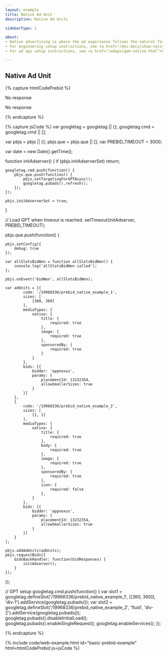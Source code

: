 ```yaml
---
layout: example
title: Native Ad Unit
description: Native Ad Units

sidebarType: 1

about:
- Native advertising is where the ad experience follows the natural form and function of the user experience in which it is placed.
- For engineering setup instructions, see <a href="/dev-docs/show-native-ads.html">Show Native Ads</a>
- For ad ops setup instructions, see <a href="/adops/gam-native.html">GAM Step by Step - Native Creatives</a>

---
```


## Native Ad Unit

{% capture htmlCodePrebid %}<div id='div-1'>
<p>No response</p>
<script type='text/javascript'>
    googletag.cmd.push(function() {
        googletag.display('div-1');
    });

</script>
</div>

<div id='div-2'>
<p>No response</p>
<script type='text/javascript'>
    googletag.cmd.push(function() {
        googletag.display('div-2');
    });

</script>
</div>
{% endcapture %}

{% capture jsCode %} var googletag = googletag || {};
googletag.cmd = googletag.cmd || [];

var pbjs = pbjs || {};
pbjs.que = pbjs.que || [];
var PREBID_TIMEOUT = 3000;

var date = new Date().getTime();

function initAdserver() {
    if (pbjs.initAdserverSet) return;

    googletag.cmd.push(function() {
        pbjs.que.push(function() {
            pbjs.setTargetingForGPTAsync();
            googletag.pubads().refresh();
        });
    });

    pbjs.initAdserverSet = true;
}

// Load GPT when timeout is reached.
setTimeout(initAdserver, PREBID_TIMEOUT);

pbjs.que.push(function() {

    pbjs.setConfig({
        debug: true
    });

    var allSlotsBidWon = function allSlotsBidWon() {
        console.log('allSlotsBidWon called');
    };

    pbjs.onEvent('bidWon', allSlotsBidWon);

    var adUnits = [{
            code: '/19968336/prebid_native_example_1',
            sizes: [
                [360, 360]
            ],
            mediaTypes: {
                native: {
                    title: {
                        required: true
                    },
                    image: {
                        required: true
                    },
                    sponsoredBy: {
                        required: true
                    }
                }
            },
            bids: [{
                bidder: 'appnexus',
                params: {
                    placementId: 13232354,
                    allowSmallerSizes: true
                }
            }]
        },
        {
            code: '/19968336/prebid_native_example_2',
            sizes: [
                [1, 1]
            ],
            mediaTypes: {
                native: {
                    title: {
                        required: true
                    },
                    body: {
                        required: true
                    },
                    image: {
                        required: true
                    },
                    sponsoredBy: {
                        required: true
                    },
                    icon: {
                        required: false
                    },
                }
            },
            bids: [{
                bidder: 'appnexus',
                params: {
                    placementId: 13232354,
                    allowSmallerSizes: true
                }
            }]
        }
    ];

    pbjs.addAdUnits(adUnits);
    pbjs.requestBids({
        bidsBackHandler: function(bidResponses) {
            initAdserver();
        }
    });
});

// GPT setup
googletag.cmd.push(function() {
    var slot1 = googletag.defineSlot('/19968336/prebid_native_example_1', [[360, 360]], 'div-1').addService(googletag.pubads());
    var slot2 = googletag.defineSlot('/19968336/prebid_native_example_2', 'fluid', 'div-2').addService(googletag.pubads());
    googletag.pubads().disableInitialLoad();
    googletag.pubads().enableSingleRequest();
    googletag.enableServices();
});

{% endcapture %}

{% include code/web-example.html id="basic-prebid-example" html=htmlCodePrebid js=jsCode %}
